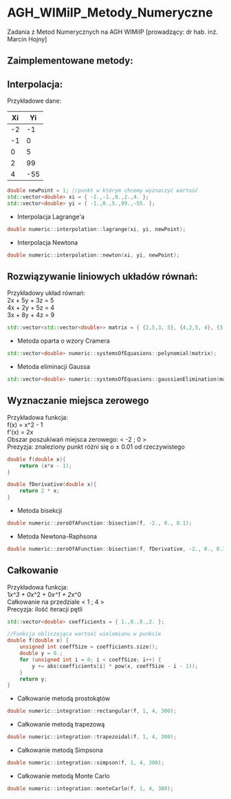 # AGH_WIMiIP_Metody_Numeryczne
Zadania z Metod Numerycznych na AGH WIMiIP [prowadzący: dr hab. inż. Marcin Hojny]

## Zaimplementowane metody:


## Interpolacja:
Przykładowe dane:

|  Xi |  Yi |
| --- | --- |
| -2  | -1  |
| -1  |  0  |
|  0  |  5  |
|  2  |  99 |
|  4  | -55 |

```cpp
double newPoint = 1; //punkt w którym chcemy wyznaczyć wartość
std::vector<double> xi = { -2.,-1.,0.,2.,4. };
std::vector<double> yi = { -1.,0.,5.,99.,-55. };

```
* Interpolacja Lagrange'a 
```cpp
double numeric::interpolation::lagrange(xi, yi, newPoint);
```
* Interpolacja Newtona
```cpp
double numeric::interpolation::newton(xi, yi, newPoint);
```

## Rozwiązywanie liniowych układów równań:
Przykładowy układ równań:\
2x + 5y + 3z = 5\
4x + 2y + 5z = 4\
3x + 8y + 4z = 9
```cpp
std::vector<std::vector<double>> matrix = { {2,5,3,	5}, {4,2,5,	4}, {3,8,4,	9} };	
```

* Metoda oparta o wzory Cramera
```cpp
std::vector<double> numeric::systemsOfEquasions::polynomial(matrix);
```
* Metoda eliminacji Gaussa
```cpp
std::vector<double> numeric::systemsOfEquasions::gaussianElimination(matrix);
```


## Wyznaczanie miejsca zerowego
Przykładowa funkcja:\
f(x) = x^2 - 1\
f'(x) = 2x\
Obszar poszukiwań miejsca zerowego: < -2 ; 0 >\
Prezyzja: znaleziony punkt różni się o ± 0.01 od rzeczywistego

```cpp
double f(double x){
	return (x*x - 1);
}

double fDerivative(double x){
	return 2 * x;
}
```
* Metoda bisekcji
```cpp
double numeric::zeroOfAFunction::bisection(f, -2., 0., 0.1);
```
* Metoda Newtona-Raphsona
```cpp
double numeric::zeroOfAFunction::bisection(f, fDerivative, -2., 0., 0.1);
```

## Całkowanie
Przykładowa funkcja:\
1*x^3 + 0*x^2 + 0*x^1 + 2*x^0\
Całkowanie na przedziale < 1 ; 4 >\
Precyzja: ilość iteracji pętli


```cpp
std::vector<double> coefficients = { 1.,0.,0.,2. };

//Funkcja obliczająca wartość wielomianu w punkcie
double f(double x) {
	unsigned int coeffSize = coefficients.size();
	double y = 0.;
	for (unsigned int i = 0; i < coeffSize; i++) {
		y += abs(coefficients[i] * pow(x, coeffSize - i - 1));
	}
	return y;
}

```
* Całkowanie metodą prostokątów
```cpp
double numeric::integration::rectangular(f, 1, 4, 300);
```
* Całkowanie metodą trapezową
```cpp
double numeric::integration::trapezoidal(f, 1, 4, 300);
```
* Całkowanie metodą Simpsona
```cpp
double numeric::integration::simpson(f, 1, 4, 300);
```
* Całkowanie metodą Monte Carlo
```cpp
double numeric::integration::monteCarlo(f, 1, 4, 300);
```
